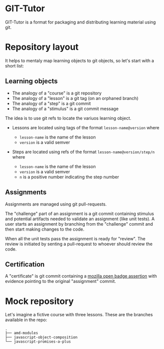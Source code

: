 # GIT-Tutor

GIT-Tutor is a format for packaging and distributing learning material using git.

# Repository layout

It helps to mentaly map learning objects to git objects, so let's start with a short list:

## Learning objects

- The analogy of a "course" is a git repository
- The analogy of a "lesson" is a git tag (on an orphaned branch)
- The analogy of a "step" is a git commit
- The analogy of a "stimulus" is a git commit message

The idea is to use git refs to locate the variuos learning object.

- Lessons are located using tags of the format `lesson-name@version` where
  - `lesson-name` is the name of the lesson
  - `version` is a valid semver

- Steps are located using refs of the format `lesson-name@version/step/n` where
  - `lesson-name` is the name of the lesson
  - `version` is a valid semver
  - `n` is a positive number indicating the step number

## Assignments

Assignments are managed using git pull-requests.

The "challenge" part of an assignment is a git commit containing stimulus and potential artifacts needed to validate an assignment (like unit tests). A user starts an assignment by branching from the "challenge" commit and then start making changes to the code.

When all the unit tests pass the assignment is ready for "review". The review is initiated by senting a pull-request to whoever should review the code.

## Certification

A "certificate" is git commit containing a [mozilla open badge assertion](https://github.com/mozilla/openbadges-specification/blob/master/Assertion/latest.md) with evidence pointing to the original "assignment" commit.

# Mock repository

Let's imagine a fictive course with three lessons. These are the branches available in the repo:

```
.
├── amd-modules
├── javascript-object-composition
└── javascript-promises-a-plus
```
